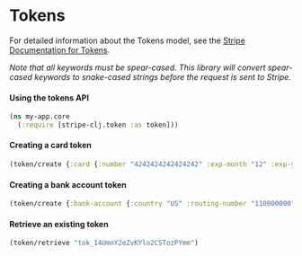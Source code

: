 # Tokens

For detailed information about the Tokens model, see the [Stripe Documentation for Tokens](https://stripe.com/docs/api/curl#tokens).

_Note that all keywords must be spear-cased. This library will convert spear-cased keywords to snake-cased strings before the request is sent to Stripe._

#### Using the tokens API

``` clojure
(ns my-app.core
  (:require [stripe-clj.token :as token]))
```

#### Creating a card token

``` clojure
(token/create {:card {:number "4242424242424242" :exp-month "12" :exp-year "2015" :cvc "123"}})
```

#### Creating a bank account token

``` clojure
(token/create {:bank-account {:country "US" :routing-number "110000000" :account-number "000123456789"}})
```

#### Retrieve an existing token

``` clojure
(token/retrieve "tok_14UmnY2eZvKYlo2CSTozPYmm")
```

